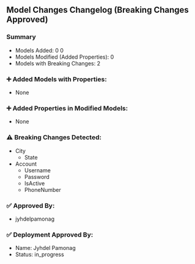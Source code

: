 ## Model Changes Changelog (Breaking Changes Approved)

### Summary
- Models Added: 0
0
- Models Modified (Added Properties): 0
- Models with Breaking Changes: 2

### ➕ Added Models with Properties:
- None

### ➕ Added Properties in Modified Models:
- None

### ⚠️ Breaking Changes Detected:
- City
  - State
- Account
  - Username
  - Password
  - IsActive
  - PhoneNumber

### ✅ Approved By:
- jyhdelpamonag

### ✅ Deployment Approved By:
- Name: Jyhdel Pamonag
- Status: in_progress
